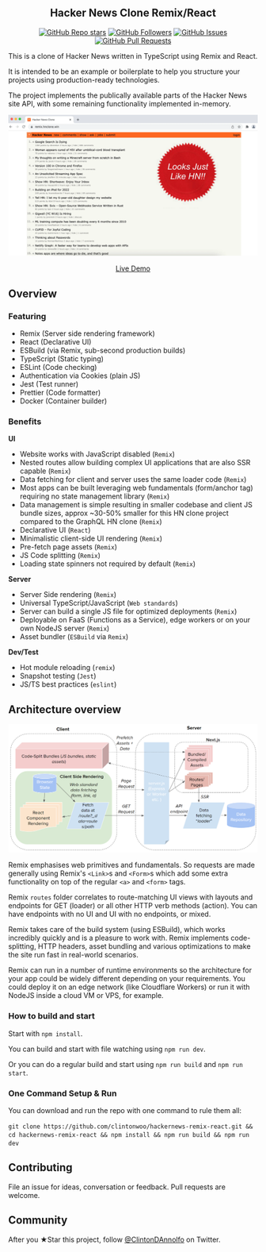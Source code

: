 <h2 align="center">Hacker News Clone Remix/React</h2>

<p align="center">
  <a href="https://github.com/clintonwoo/hackernews-remix-react/stargazers"><img alt="GitHub Repo stars" src="https://img.shields.io/github/stars/clintonwoo/hackernews-remix-react?style=social"></a> 
  <a href="https://github.com/clintonwoo/"><img alt="GitHub Followers" src="https://img.shields.io/github/followers/clintonwoo.svg?style=social&label=Follow"></a> 
  <a href="https://github.com/clintonwoo/hackernews-remix-react/issues"><img alt="GitHub Issues" src="https://img.shields.io/github/issues/clintonwoo/hackernews-remix-react.svg"></a> 
  <a href="https://github.com/clintonwoo/hackernews-remix-react/pulls"><img alt="GitHub Pull Requests" src="https://img.shields.io/github/issues-pr-raw/clintonwoo/hackernews-remix-react.svg"></a>
</p>

This is a clone of Hacker News written in TypeScript using Remix and React.

It is intended to be an example or boilerplate to help you structure your projects using production-ready technologies.

The project implements the publically available parts of the Hacker News site API, with some remaining functionality implemented in-memory.

<p align="center" margin-bottom="0">
  <a href="https://remix.hnclone.win" target="_blank">
    <img alt="Hacker News Clone Demo" width="600" height="auto" src="docs/hn-screenshot-seal.webp">
  </a>
</p>
<p align="center">
  <a href="https://remix.hnclone.win">Live Demo</a>
</p>

## Overview

### Featuring

- Remix (Server side rendering framework)
- React (Declarative UI)
- ESBuild (via Remix, sub-second production builds)
- TypeScript (Static typing)
- ESLint (Code checking)
- Authentication via Cookies (plain JS)
- Jest (Test runner)
- Prettier (Code formatter)
- Docker (Container builder)

### Benefits

**UI**

- Website works with JavaScript disabled (`Remix`)
- Nested routes allow building complex UI applications that are also SSR capable (`Remix`)
- Data fetching for client and server uses the same loader code (`Remix`)
- Most apps can be built leveraging web fundamentals (form/anchor tag) requiring no state management library (`Remix`)
- Data management is simple resulting in smaller codebase and client JS bundle sizes, approx ~30-50% smaller for this HN clone project compared to the GraphQL HN clone (`Remix`)
- Declarative UI (`React`)
- Minimalistic client-side UI rendering (`Remix`)
- Pre-fetch page assets (`Remix`)
- JS Code splitting (`Remix`)
- Loading state spinners not required by default (`Remix`)

**Server**

- Server Side rendering (`Remix`)
- Universal TypeScript/JavaScript (`Web standards`)
- Server can build a single JS file for optimized deployments (`Remix`)
- Deployable on FaaS (Functions as a Service), edge workers or on your own NodeJS server (`Remix`)
- Asset bundler (`ESBuild` via `Remix`)

**Dev/Test**

- Hot module reloading (`remix`)
- Snapshot testing (`Jest`)
- JS/TS best practices (`eslint`)

## Architecture overview

<img alt="Hacker News clone architecture overview diagram" width="600" height="auto" src="docs/architecture.png">

Remix emphasises web primitives and fundamentals. So requests are made generally using Remix's `<Link>`s and `<Form>`s which add some extra functionality on top of the regular `<a>` and `<form>` tags.

Remix `routes` folder correlates to route-matching UI views with layouts and endpoints for GET (loader) or all other HTTP verb methods (action). You can have endpoints with no UI and UI with no endpoints, or mixed.

Remix takes care of the build system (using ESBuild), which works incredibly quickly and is a pleasure to work with. Remix implements code-splitting, HTTP headers, asset bundling and various optimizations to make the site run fast in real-world scenarios.

Remix can run in a number of runtime environments so the architecture for your app could be widely different depending on your requirements. You could deploy it on an edge network (like Cloudflare Workers) or run it with NodeJS inside a cloud VM or VPS, for example.

### How to build and start

Start with `npm install`.

You can build and start with file watching using `npm run dev`.

Or you can do a regular build and start using `npm run build` and `npm run start`.

### One Command Setup & Run

You can download and run the repo with one command to rule them all:

`git clone https://github.com/clintonwoo/hackernews-remix-react.git && cd hackernews-remix-react && npm install && npm run build && npm run dev`

## Contributing

File an issue for ideas, conversation or feedback. Pull requests are welcome.

## Community

After you ★Star this project, follow [@ClintonDAnnolfo](https://twitter.com/clintondannolfo) on Twitter.
